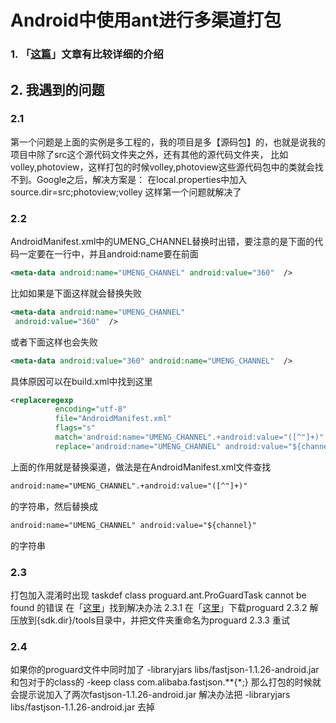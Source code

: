 Android中使用ant进行多渠道打包
================

### 1. 「[这篇][1]」文章有比较详细的介绍

## 2. 我遇到的问题
### 2.1
第一个问题是上面的实例是多工程的，我的项目是多【源码包】的，也就是说我的项目中除了src这个源代码文件夹之外，还有其他的源代码文件夹，
比如volley,photoview，这样打包的时候volley,photoview这些源代码包中的类就会找不到。Google之后，解决方案是：
在local.properties中加入
source.dir=src;photoview;volley
这样第一个问题就解决了

### 2.2
AndroidManifest.xml中的UMENG_CHANNEL替换时出错，要注意的是下面的代码一定要在一行中，并且android:name要在前面
``` xml
<meta-data android:name="UMENG_CHANNEL" android:value="360"  />
``` 

比如如果是下面这样就会替换失败
``` xml
<meta-data android:name="UMENG_CHANNEL"
 android:value="360"  />
 ``` 
 或者下面这样也会失败
 ``` xml
 <meta-data android:value="360" android:name="UMENG_CHANNEL"  />
 ``` 
 
 具体原因可以在build.xml中找到这里
  ``` xml
 <replaceregexp
		    encoding="utf-8"
		    file="AndroidManifest.xml"
		    flags="s"
		    match='android:name="UMENG_CHANNEL".+android:value="([^"]+)"'
		    replace='android:name="UMENG_CHANNEL" android:value="${channel}"'/>
 ``` 
上面的作用就是替换渠道，做法是在AndroidManifest.xml文件查找
 ``` xml
android:name="UMENG_CHANNEL".+android:value="([^"]+)"
 ``` 
的字符串，然后替换成
 ``` xml
android:name="UMENG_CHANNEL" android:value="${channel}"
 ``` 
的字符串

### 2.3
打包加入混淆时出现
taskdef class proguard.ant.ProGuardTask cannot be found 
的错误
在「[这里][2]」找到解决办法
	2.3.1 在「[这里][3]」下载proguard
	2.3.2 解压放到{sdk.dir}/tools目录中，并把文件夹重命名为proguard
	2.3.3 重试
	
### 2.4
如果你的proguard文件中同时加了
-libraryjars libs/fastjson-1.1.26-android.jar
和包对于的class的
-keep class com.alibaba.fastjson.**{*;}
那么打包的时候就会提示说加入了两次fastjson-1.1.26-android.jar
解决办法把
-libraryjars libs/fastjson-1.1.26-android.jar
去掉

[1]: http://my.oschina.net/liucundong/blog/333301
[2]: http://stackoverflow.com/questions/24451331/taskdef-class-proguard-ant-proguardtask-cannot-be-found-using-the-classloader-an
[3]: http://proguard.sourceforge.net/
 